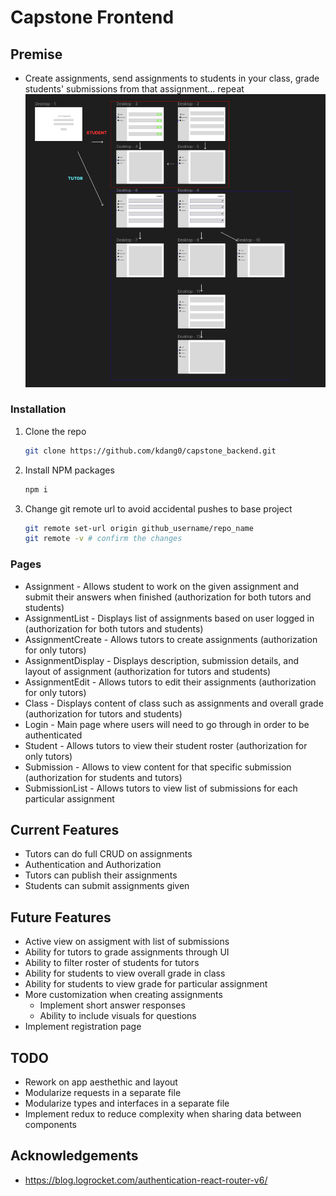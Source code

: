 # Capstone Frontend
## Premise
* Create assignments, send assignments to students in your class, grade students' submissions from that assignment... repeat 
![alt text](image.png)
### Installation
1. Clone the repo 
    ```sh
    git clone https://github.com/kdang0/capstone_backend.git
    ```
2. Install NPM packages
    ```sh
    npm i
    ```
3. Change git remote url to avoid accidental pushes to base project
    ```sh
   git remote set-url origin github_username/repo_name
   git remote -v # confirm the changes
    ```
### Pages
* Assignment - Allows student to work on the given assignment and submit their answers when finished (authorization for both tutors and students)
* AssignmentList - Displays list of assignments based on user logged in (authorization for both tutors and students)
* AssignmentCreate - Allows tutors to create assignments (authorization for only tutors)
* AssignmentDisplay - Displays description, submission details, and layout of assignment (authorization for tutors and students)
* AssignmentEdit - Allows tutors to edit their assignments (authorization for only tutors)
* Class - Displays content of class such as assignments and overall grade (authorization for tutors and students)
* Login - Main page where users will need to go through in order to be authenticated 
* Student - Allows tutors to view their student roster (authorization for only tutors)
* Submission - Allows to view content for that specific submission (authorization for students and tutors)
* SubmissionList - Allows tutors to view list of submissions for each particular assignment
## Current Features
* Tutors can do full CRUD on assignments
* Authentication and Authorization
* Tutors can publish their assignments 
* Students can submit assignments given
## Future Features

* Active view on assigment with list of submissions
* Ability for tutors to grade assignments through UI 
* Ability to filter roster of students for tutors
* Ability for students to view overall grade in class
* Ability for students to view grade for particular assignment
* More customization when creating assignments 
  * Implement short answer responses
  * Ability to include visuals for questions
* Implement registration page
## TODO
* Rework on app aesthethic and layout
* Modularize requests in a separate file
* Modularize types and interfaces in a separate file
* Implement redux to reduce complexity when sharing data between components
## Acknowledgements
* https://blog.logrocket.com/authentication-react-router-v6/